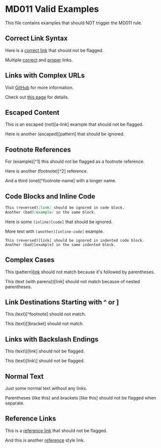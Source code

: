# MD011 Valid Examples

This file contains examples that should NOT trigger the MD011 rule.

## Correct Link Syntax

Here is a [correct link](https://example.com) that should not be flagged.

Multiple [correct](link1) and [proper](link2) links.

## Links with Complex URLs

Visit [GitHub](https://github.com/user/repo#section) for more information.

Check out [this page](https://example.com/path?param=value&other=123) for details.

## Escaped Content

This is an escaped \(not)[a-link] example that should not be flagged.

Here is another \(escaped)[pattern] that should be ignored.

## Footnote References

For (example)[^1] this should not be flagged as a footnote reference.

Here is another (footnote)[^2] reference.

And a third (one)[^footnote-name] with a longer name.

## Code Blocks and Inline Code

```markdown
This (reversed)[link] should be ignored in code block.
Another (bad)[example] in the same block.
```

Here is some `(inline)[code]` that should be ignored.

More text with `(another)[inline-code]` example.

    This (reversed)[link] should be ignored in indented code block.
    Another (bad)[example] in the same indented block.

## Complex Cases

This (pattern)[link](more) should not match because it's followed by parentheses.

This (text (with parens))[link] should not match because of nested parentheses.

## Link Destinations Starting with ^ or ]

This (text)[^footnote] should not match.

This (text)[]bracket] should not match.

## Links with Backslash Endings

This (text\\)[link] should not be flagged.

This (text)[link\\] should not be flagged.

## Normal Text

Just some normal text without any links.

Parentheses (like this) and brackets [like this] should not be flagged when separate.

## Reference Links

This is a [reference link][ref] that should not be flagged.

And this is another [reference][ref2] style link.

[ref]: https://example.com
[ref2]: https://example.com/other